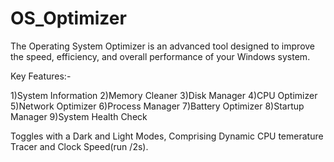 # OS_Optimizer
The Operating System Optimizer is an advanced tool designed to improve the speed, efficiency, and overall performance of your Windows system.

Key Features:-

1)System Information 
2)Memory  Cleaner
3)Disk Manager
4)CPU Optimizer
5)Network Optimizer
6)Process Manager
7)Battery Optimizer
8)Startup Manager
9)System  Health Check

Toggles with a Dark and Light Modes, Comprising Dynamic CPU temerature Tracer and Clock Speed(run /2s).
